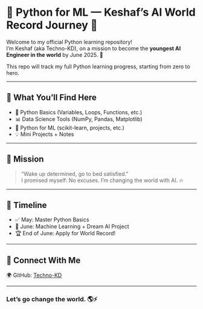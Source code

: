 # 🐍 Python for ML — Keshaf’s AI World Record Journey 🚀

Welcome to my official Python learning repository!  
I’m Keshaf (aka Techno-KD), on a mission to become the **youngest AI Engineer in the world** by June 2025. 💪

This repo will track my full Python learning progress, starting from zero to hero.

---

## 🧠 What You’ll Find Here

- 📘 Python Basics (Variables, Loops, Functions, etc.)
- 📊 Data Science Tools (NumPy, Pandas, Matplotlib)
- 🤖 Python for ML (scikit-learn, projects, etc.)
- 💡 Mini Projects + Notes

---

## 🌟 Mission

> “Wake up determined, go to bed satisfied.”  
> I promised myself: No excuses. I’m changing the world with AI. 🔥

---

## 📅 Timeline

- ✅ May: Master Python Basics
- 🔄 June: Machine Learning + Dream AI Project
- 🏆 End of June: Apply for World Record!

---

## 📌 Connect With Me

🌍 GitHub: [Techno-KD](https://github.com/Techno-KD-thecoder)

---

### Let’s go change the world. 🌎⚡  
